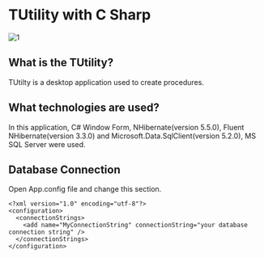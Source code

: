 # TUtility with C Sharp
![1](https://github.com/Yagmurtascii/TUtility-with-C-/assets/64540298/7f3993a9-05ed-4d3e-af9f-7c8efea7bfc4)

## What is the TUtility?

TUtilty is a desktop application used to create procedures.

## What technologies are used?

In this application, C# Window Form, NHibernate(version 5.5.0), Fluent NHibernate(version 3.3.0) and Microsoft.Data.SqlClient(version 5.2.0), MS SQL Server were used.

## Database Connection
Open App.config file and change this section.

```
<?xml version="1.0" encoding="utf-8"?>
<configuration>
  <connectionStrings>
    <add name="MyConnectionString" connectionString="your database connection string" />
  </connectionStrings>
</configuration>
```


